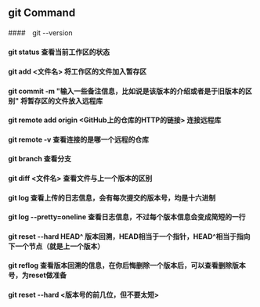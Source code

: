 ## git Command

####　git --version

#### git status 查看当前工作区的状态

#### git add <文件名> 将工作区的文件加入暂存区

#### git commit -m "输入一些备注信息，比如说是该版本的介绍或者是于旧版本的区别"  将暂存区的文件放入远程库

#### git remote add origin <GitHub上的仓库的HTTP的链接> 连接远程库

#### git remote -v 查看连接的是哪一个远程的仓库

#### git branch 查看分支

#### git diff <文件名> 查看文件与上一个版本的区别

#### git log 查看上传的日志信息，会有每次提交的版本号，均是十六进制

#### git log --pretty=oneline 查看日志信息，不过每个版本信息会变成简短的一行

#### git reset --hard HEAD^ 版本回溯，HEAD相当于一个指针，HEAD^相当于指向下一个节点（就是上一个版本）

#### git reflog  查看版本回溯的信息，在你后悔删除一个版本后，可以查看删除版本号，为reset做准备

#### git reset --hard <版本号的前几位，但不要太短> 